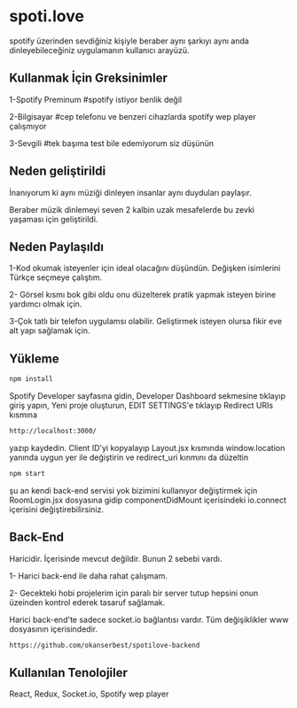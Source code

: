 # spoti.love

spotify üzerinden sevdiğiniz kişiyle beraber aynı şarkıyı aynı anda dinleyebileceğiniz uygulamanın kullanıcı arayüzü.

## Kullanmak İçin Greksinimler

1-Spotify Preminum #spotify istiyor benlik değil

2-Bilgisayar #cep telefonu ve benzeri cihazlarda spotify wep player çalışmıyor

3-Sevgili #tek başıma test bile edemiyorum siz düşünün

## Neden geliştirildi

İnanıyorum ki aynı müziği dinleyen insanlar aynı duyduları paylaşır.

Beraber müzik dinlemeyi seven 2 kalbin uzak mesafelerde bu zevki yaşaması için geliştirildi.

## Neden Paylaşıldı

1-Kod okumak isteyenler için ideal olacağını düşündün. Değişken isimlerini Türkçe seçmeye çalıştım.

2- Görsel kısmı bok gibi oldu onu düzelterek pratik yapmak isteyen birine yardımcı olmak için.

3-Çok tatlı bir telefon uygulamsı olabilir. Geliştirmek isteyen olursa fikir eve alt yapı sağlamak için.

## Yükleme

```bash
npm install
```

Spotify Developer sayfasına gidin,
Developer Dashboard sekmesine tıklayıp giriş yapın,
Yeni proje oluşturun,
EDIT SETTINGS'e tıklayıp Redirect URIs kısmına

```bash
http://localhost:3000/
```

yazıp kaydedin.
Client ID'yi kopyalayıp Layout.jsx kısmında window.location yanında uygun yer ile değiştirin ve redirect_uri kınmını da düzeltin

```bash
npm start
```

şu an kendi back-end servisi yok bizimini kullanıyor değiştirmek için
RoomLogin.jsx dosyasına gidip componentDidMount içerisindeki io.connect içerisini değiştirebilirsiniz.

## Back-End

Haricidir. İçerisinde mevcut değildir. Bunun 2 sebebi vardı.

1- Harici back-end ile daha rahat çalışmam.

2- Gecekteki hobi projelerim için paralı bir server tutup hepsini onun üzeinden kontrol ederek tasaruf sağlamak.

Harici back-end'te sadece socket.io bağlantısı vardır. Tüm değişiklikler www dosyasının içerisindedir.

```bash
https://github.com/okanserbest/spotilove-backend
```

## Kullanılan Tenolojiler

React, Redux, Socket.io, Spotify wep player
